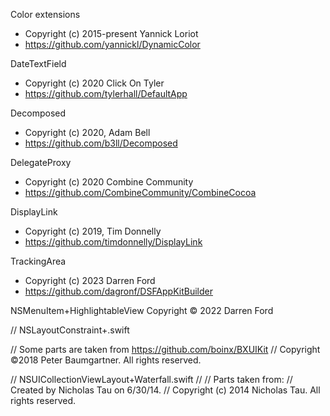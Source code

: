 Color extensions
- Copyright (c) 2015-present Yannick Loriot
- https://github.com/yannickl/DynamicColor

DateTextField
- Copyright (c) 2020 Click On Tyler
- https://github.com/tylerhall/DefaultApp

Decomposed
- Copyright (c) 2020, Adam Bell
- https://github.com/b3ll/Decomposed

DelegateProxy
- Copyright (c) 2020 Combine Community
- https://github.com/CombineCommunity/CombineCocoa

DisplayLink
- Copyright (c) 2019, Tim Donnelly
- https://github.com/timdonnelly/DisplayLink

TrackingArea
- Copyright (c) 2023 Darren Ford
- https://github.com/dagronf/DSFAppKitBuilder


NSMenuItem+HighlightableView
Copyright © 2022 Darren Ford

//  NSLayoutConstraint+.swift

//  Some parts are taken from https://github.com/boinx/BXUIKit
//  Copyright ©2018 Peter Baumgartner. All rights reserved.


//  NSUICollectionViewLayout+Waterfall.swift
//
//  Parts taken from:
//  Created by Nicholas Tau on 6/30/14.
//  Copyright (c) 2014 Nicholas Tau. All rights reserved.
